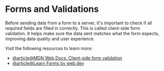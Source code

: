 # Forms and Validations

Before sending data from a form to a server, it's important to check if all required fields are filled in correctly. This is called client-side form validation. It helps make sure the data sent matches what the form expects, improving data quality and user experience.

Visit the following resources to learn more:

- [@article@MDN Web Docs: Client-side form validation](https://developer.mozilla.org/en-US/docs/Learn/Forms/Form_validation)
- [@article@Learn Forms by web.dev](https://web.dev/learn/forms/)
